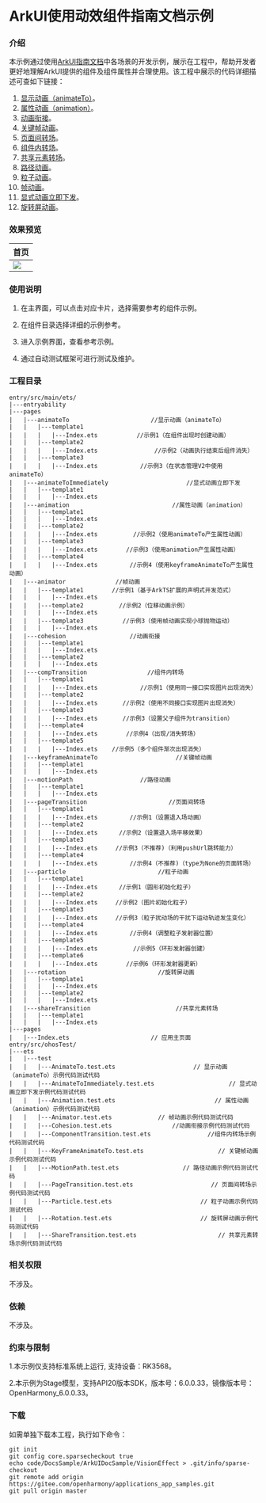 # ArkUI使用动效组件指南文档示例

### 介绍

本示例通过使用[ArkUI指南文档](https://gitee.com/openharmony/docs/tree/master/zh-cn/application-dev/ui)中各场景的开发示例，展示在工程中，帮助开发者更好地理解ArkUI提供的组件及组件属性并合理使用。该工程中展示的代码详细描述可查如下链接：

1. [显示动画（animateTo）](https://gitee.com/openharmony/docs/blob/master/zh-cn/application-dev/reference/apis-arkui/arkui-ts/ts-explicit-animation.md)。
2. [属性动画（animation）](https://gitee.com/openharmony/docs/blob/master/zh-cn/application-dev/reference/apis-arkui/arkui-ts/ts-animatorproperty.md)。
3. [动画衔接](https://gitee.com/openharmony/docs/blob/master/zh-cn/application-dev/ui/arkts-animation-smoothing.md)。
4. [关键帧动画](https://gitee.com/openharmony/docs/blob/master/zh-cn/application-dev/reference/apis-arkui/arkui-ts/ts-keyframeAnimateTo.md)。
5. [页面间转场](https://gitee.com/openharmony/docs/blob/master/zh-cn/application-dev/reference/apis-arkui/arkui-ts/ts-page-transition-animation.md)。
6. [组件内转场](https://gitee.com/openharmony/docs/blob/master/zh-cn/application-dev/reference/apis-arkui/arkui-ts/ts-transition-animation-component.md)。
7. [共享元素转场](https://gitee.com/openharmony/docs/blob/master/zh-cn/application-dev/reference/apis-arkui/arkui-ts/ts-transition-animation-shared-elements.md)。
8. [路径动画](https://gitee.com/openharmony/docs/blob/master/zh-cn/application-dev/reference/apis-arkui/arkui-ts/ts-motion-path-animation.md)。
9. [粒子动画](https://gitee.com/openharmony/docs/blob/master/zh-cn/application-dev/reference/apis-arkui/arkui-ts/ts-particle-animation.md)。
10. [帧动画](https://gitee.com/openharmony/docs/blob/master/zh-cn/application-dev/reference/apis-arkui/js-apis-animator.md)。
11. [显式动画立即下发](https://gitee.com/openharmony/docs/blob/master/zh-cn/application-dev/reference/apis-arkui/arkui-ts/ts-explicit-animatetoimmediately.md)。
12. [旋转屏动画](https://gitee.com/openharmony/docs/blob/master/zh-cn/application-dev/ui/arkts-transition-overview.md)。


### 效果预览

| 首页                                 |
|------------------------------------|
| ![](screenshots/device/image1.png) |

### 使用说明

1. 在主界面，可以点击对应卡片，选择需要参考的组件示例。

2. 在组件目录选择详细的示例参考。

3. 进入示例界面，查看参考示例。

4. 通过自动测试框架可进行测试及维护。

### 工程目录
```
entry/src/main/ets/
|---entryability
|---pages
|   |---animateTo                       //显示动画（animateTo） 
|   |   |---template1         
|   |   |   |---Index.ets           //示例1（在组件出现时创建动画）
|   |   |---template2    
|   |   |   |---Index.ets                //示例2（动画执行结束后组件消失）
|   |   |---template3                    
|   |   |   |---Index.ets            //示例3（在状态管理V2中使用animateTo）
|   |---animateToImmediately                      //显式动画立即下发
|   |   |---template1
|   |   |   |---Index.ets
|   |---animation                             //属性动画（animation）
|   |   |---template1
|   |   |   |---Index.ets
|   |   |---template2                   
|   |   |   |---Index.ets          //示例2（使用animateTo产生属性动画）
|   |   |---template3             
|   |   |   |---Index.ets        //示例3（使用animation产生属性动画）
|   |   |---template4         
|   |   |   |---Index.ets         //示例4（使用keyframeAnimateTo产生属性动画）
|   |---animator              //帧动画
|   |   |---template1        //示例1（基于ArkTS扩展的声明式开发范式）
|   |   |   |---Index.ets
|   |   |---template2          //示例2（位移动画示例）
|   |   |   |---Index.ets
|   |   |---template3           //示例3（使用帧动画实现小球抛物运动）
|   |   |   |---Index.ets
|   |---cohesion                  //动画衔接
|   |   |---template1
|   |   |   |---Index.ets
|   |   |---template2
|   |   |   |---Index.ets
|   |---compTransition                 //组件内转场
|   |   |---template1     
|   |   |   |---Index.ets            //示例1（使用同一接口实现图片出现消失）
|   |   |---template2       
|   |   |   |---Index.ets       //示例2（使用不同接口实现图片出现消失）
|   |   |---template3       
|   |   |   |---Index.ets       //示例3（设置父子组件为transition）
|   |   |---template4      
|   |   |   |---Index.ets        //示例4（出现/消失转场）
|   |   |---template5       
|   |   |   |---Index.ets    //示例5（多个组件渐次出现消失）
|   |---keyframeAnimateTo                      //关键帧动画
|   |   |---template1
|   |   |   |---Index.ets     
|   |---motionPath                   //路径动画
|   |   |---template1
|   |   |   |---Index.ets          
|   |---pageTransition                       //页面间转场
|   |   |---template1      
|   |   |   |---Index.ets         //示例1（设置退入场动画）
|   |   |---template2      
|   |   |   |---Index.ets      //示例2（设置退入场平移效果）
|   |   |---template3    
|   |   |   |---Index.ets     //示例3（不推荐)（利用pushUrl跳转能力）
|   |   |---template4     
|   |   |   |---Index.ets         //示例4（不推荐)（type为None的页面转场）
|   |---particle                          //粒子动画
|   |   |---template1       
|   |   |   |---Index.ets      //示例1（圆形初始化粒子）
|   |   |---template2      
|   |   |   |---Index.ets     //示例2（图片初始化粒子）
|   |   |---template3     
|   |   |   |---Index.ets     //示例3（粒子扰动场的干扰下运动轨迹发生变化）
|   |   |---template4         
|   |   |   |---Index.ets         //示例4（调整粒子发射器位置）  
|   |   |---template5     
|   |   |   |---Index.ets          //示例5（环形发射器创建）
|   |   |---template6       
|   |   |   |---Index.ets        //示例6（环形发射器更新）
|   |---rotation                          //旋转屏动画
|   |   |---template1
|   |   |   |---Index.ets       
|   |   |---template2
|   |   |   |---Index.ets       
|   |---shareTransition                        //共享元素转场
|   |   |---template1
|   |   |   |---Index.ets        
|---pages
|   |---Index.ets                       // 应用主页面
entry/src/ohosTest/
|---ets
|   |---test
|   |   |---AnimateTo.test.ets                      // 显示动画（animateTo）示例代码测试代码
|   |   |---AnimateToImmediately.test.ets                     // 显式动画立即下发示例代码测试代码
|   |   |---Animation.test.ets                            // 属性动画（animation）示例代码测试代码
|   |   |---Animator.test.ets             // 帧动画示例代码测试代码
|   |   |---Cohesion.test.ets                 //动画衔接示例代码测试代码
|   |   |---ComponentTransition.test.ets                //组件内转场示例代码测试代码
|   |   |---KeyFrameAnimateTo.test.ets                     // 关键帧动画示例代码测试代码
|   |   |---MotionPath.test.ets                  // 路径动画示例代码测试代码
|   |   |---PageTransition.test.ets                      // 页面间转场示例代码测试代码
|   |   |---Particle.test.ets                         // 粒子动画示例代码测试代码
|   |   |---Rotation.test.ets                         // 旋转屏动画示例代码测试代码
|   |   |---ShareTransition.test.ets                       // 共享元素转场示例代码测试代码
```

### 相关权限

不涉及。

### 依赖

不涉及。

### 约束与限制

1.本示例仅支持标准系统上运行, 支持设备：RK3568。

2.本示例为Stage模型，支持API20版本SDK，版本号：6.0.0.33，镜像版本号：OpenHarmony_6.0.0.33。


### 下载

如需单独下载本工程，执行如下命令：

````
git init
git config core.sparsecheckout true
echo code/DocsSample/ArkUIDocSample/VisionEffect > .git/info/sparse-checkout
git remote add origin https://gitee.com/openharmony/applications_app_samples.git
git pull origin master
````